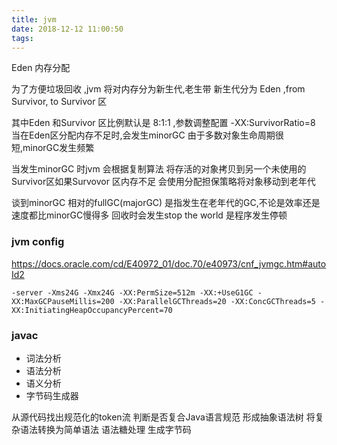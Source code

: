 ```yaml
---
title: jvm
date: 2018-12-12 11:00:50
tags:
---
```


Eden 内存分配

为了方便垃圾回收 ,jvm 将对内存分为新生代,老生带
新生代分为 Eden ,from Survivor, to Survivor 区

其中Eden 和Survivor 区比例默认是 8:1:1 ,参数调整配置 -XX:SurvivorRatio=8
当在Eden区分配内存不足时,会发生minorGC 由于多数对象生命周期很短,minorGC发生频繁

当发生minorGC 时jvm 会根据复制算法 将存活的对象拷贝到另一个未使用的Survivor区如果Survovor 区内存不足
会使用分配担保策略将对象移动到老年代

谈到minorGC 相对的fullGC(majorGC) 是指发生在老年代的GC,不论是效率还是速度都比minorGC慢得多
回收时会发生stop the world 是程序发生停顿


### jvm config
https://docs.oracle.com/cd/E40972_01/doc.70/e40973/cnf_jvmgc.htm#autoId2

```
-server -Xms24G -Xmx24G -XX:PermSize=512m -XX:+UseG1GC -XX:MaxGCPauseMillis=200 -XX:ParallelGCThreads=20 -XX:ConcGCThreads=5 -XX:InitiatingHeapOccupancyPercent=70

```


### javac

 - 词法分析
 - 语法分析
 - 语义分析
 - 字节码生成器

 从源代码找出规范化的token流
 判断是否复合Java语言规范 形成抽象语法树
 将复杂语法转换为简单语法 语法糖处理
 生成字节码


 
 